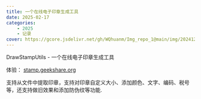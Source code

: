 ```yaml
---
title: 一个在线电子印章生成工具
date: 2025-02-17
categories: 
    - 2025
    - 记录
cover: https://gcore.jsdelivr.net/gh/WQhuanm/Img_repo_1@main/img/202412222015910.png
---
```


DrawStampUtils - 一个在线电子印章生成工具
<!--more-->

体验： [stamp.geekshare.org](https://stamp.geekshare.org)

支持从文件中提取印章，支持对印章自定义大小、添加颜色、文字、编码、税号等，还支持做旧效果和添加防伪纹等功能.